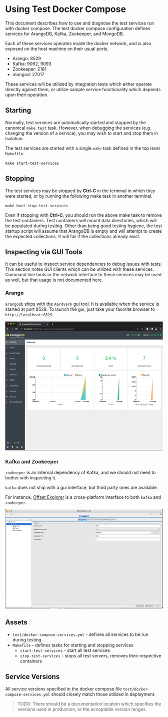# Using Test Docker Compose

This document describes how to use and diagnose the test services run with docker compose. The test docker compose configuration defines services for ArangoDB, Kafka, Zookeeper, and MongoDB.

Each of these services operates inside the docker network, and is also exposed on the host machine on their usual ports.

- Arango: 8529
- Kafka: 9092, 9093
- Zookeeper: 2181
- mongod: 27017

These services will be utilized by integration tests which either operate directly against them, or utilize sample service functionality which depends upon their operation.

## Starting

Normally, test services are automatically started and stopped by the canonical `make test` task. However, when debugging the services (e.g. changing the version of a service), you may wish to start and stop them in isolation. 

The test services are started with a single `make` task defined in the top level `Makefile`.

```shell
make start-test-services
```

## Stopping

The test services may be stopped by **Ctrl-C** in the terminal in which they were started, or by running the following make task in another terminal.

```shell
make host-stop-test-services
```

Even if stopping with **Ctrl-C**, you should run the above make task to remove the test containers. Test containers will mount data directories, which will be populated during testing. Other than being good testing hygiene, the test startup script will assume that ArangoDB is empty and will attempt to create the expected collections. It will fail if the collections already exist.


## Inspecting via GUI Tools

It can be useful to inspect service dependencies to debug issues with tests. This section notes GUI clients which can be utilized with these services. Command line tools or the network interface to these services may be used as well, but that usage is not documented here.


### Arango

`arangodb` ships with the `Aardvark` gui tool. It is available when the service is started at port 8529. To launch the gui, just take your favorite browser to `http://localhost:8529`.

![Aardvark, the gui for ArangoDB](./images/aardvark.png)

### Kafka and Zookeeper

`zookeeper` is an internal dependency of Kafka, and we should not need to bother with inspecting it.

`kafka` does not ship with a gui interface, but third party ones are available.

For instance, [Offset Explorer](https://offsetexplorer.com/index.html) is a cross-platform interface to both `kafka` and `zookeeper`.

![Offset Explorer, a gui tool for Kafka](./images/offset-explorer.png)

## Assets

- `test/docker-compose-services.yml` - defines all services to be run during testing
- `Makefile` - defines tasks for starting and stopping services
  - `start-test-services` - start all test services
  - `stop-test-services` - stops all test servers, removes their respective containers

## Service Versions

All service versions specified in the docker compose file `test/docker-compose-services.yml` should closely match those utilized in deployment.

> TODO: There should be a documentation location which specifies the versions used in production, or the acceptable version ranges.
